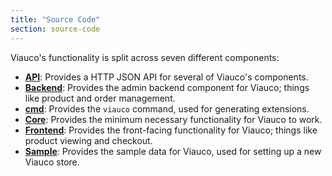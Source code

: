 ```yaml
---
title: "Source Code"
section: source-code
---
```


Viauco's functionality is split across seven different components:

* [**API**](https://guides.viaucocommerce.org/api/overview): Provides a HTTP JSON API for several of Viauco's components.
* [**Backend**](https://github.com/viauco/viauco/tree/master/backend): Provides the admin backend component for Viauco;
  things like product and order management.
* [**cmd**](https://github.com/viauco/viauco/tree/master/cmd): Provides the `viauco` command, used for generating extensions.
* [**Core**](https://github.com/viauco/viauco/tree/master/core): Provides the minimum necessary functionality for Viauco
  to work.
* [**Frontend**](https://github.com/viauco/viauco/tree/master/frontend): Provides the front-facing functionality for
  Viauco; things like product viewing and checkout.
* [**Sample**](https://github.com/viauco/viauco/tree/master/sample): Provides the sample data for Viauco, used for
  setting up a new Viauco store.
